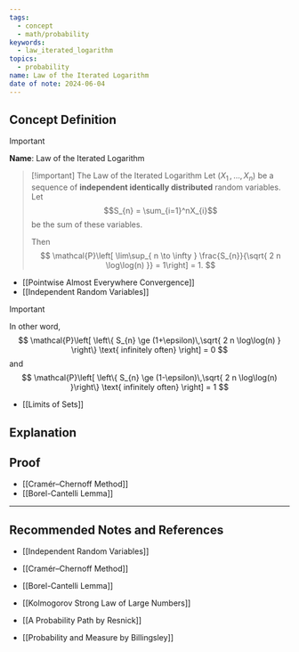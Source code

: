 ```yaml
---
tags:
  - concept
  - math/probability
keywords:
  - law_iterated_logarithm
topics:
  - probability
name: Law of the Iterated Logarithm
date of note: 2024-06-04
---
```


## Concept Definition

>[!important]
>**Name**: Law of the Iterated Logarithm

>[!important] The Law of the Iterated Logarithm
>Let $(X_{1} \,{,}\ldots{,}\,X_{n})$ be a sequence of **independent identically distributed** random variables. Let $$S_{n} =  \sum_{i=1}^nX_{i}$$ be the sum of these variables.
>
>Then
>$$
>\mathcal{P}\left[ \lim\sup_{ n \to \infty } \frac{S_{n}}{\sqrt{ 2 n \log\log(n) }} = 1\right]  = 1.
>$$

- [[Pointwise Almost Everywhere Convergence]]
- [[Independent Random Variables]]

>[!important]
>In other word,
>$$
>\mathcal{P}\left[ \left\{ S_{n} \ge (1+\epsilon)\,\sqrt{ 2 n \log\log(n) } \right\} \text{ infinitely often} \right] = 0
>$$
>and
>$$
>\mathcal{P}\left[ \left\{ S_{n} \ge (1-\epsilon)\,\sqrt{ 2 n \log\log(n) }\right\} \text{ infinitely often} \right] = 1
>$$

- [[Limits of Sets]]

## Explanation


## Proof

- [[Cramér–Chernoff Method]]
- [[Borel-Cantelli Lemma]]



-----------
##  Recommended Notes and References

- [[Independent Random Variables]]

- [[Cramér–Chernoff Method]]
- [[Borel-Cantelli Lemma]]

- [[Kolmogorov Strong Law of Large Numbers]]


- [[A Probability Path by Resnick]]
- [[Probability and Measure by Billingsley]]